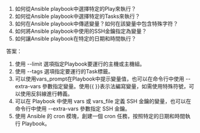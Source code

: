 1. 如何從Ansible playbook中選擇特定的Play來執行？
2. 如何從Ansible playbook中選擇特定的Tasks來執行？
3. 如何在Ansible playbook中傳遞變量？如何在該變量中包含特殊字符？
4. 如何將Ansible playbook中使用的SSH金鑰指定為變量？
5. 如何讓Ansible playbook在特定的日期和時間執行？

答案：
1. 使用 --limit 選項指定Playbook要運行的主機或主機組。
2. 使用 --tags 選項指定要運行的Task標籤。
3. 可以使用vars_prompt在Playbook中提示變量值，也可以在命令行中使用 --extra-vars 參數指定變量。使用{{ }}表示法編寫變量，如需使用特殊符號，可以使用反斜線進行轉義。
4. 可以在 Playbook 中使用 vars 或 vars_file 定義 SSH 金鑰的變量，也可以在命令行中使用 --extra-vars 參數指定 SSH 金鑰。
5. 使用 Ansible 的 cron 模塊，創建一個 cron 任務，按照特定的日期和時間執行 Playbook。